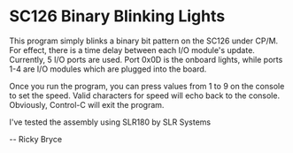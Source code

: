<h1>SC126 Binary Blinking Lights</h1>
<p>This program simply blinks a binary bit pattern on the SC126 under CP/M.  For effect, there is a time delay between each I/O module's update.  Currently, 5 I/O ports are used.  Port 0x0D is the onboard lights, while ports 1-4 are I/O
modules which are plugged into the board.  </p>
<p>Once you run the program, you can press values from 1 to 9 on the console to set the speed.  Valid characters for speed will echo back to the console.  
Obviously, Control-C will exit the program.<p>
<p>I've tested the assembly using SLR180 by SLR Systems<p>
  <p> -- Ricky Bryce</p>
